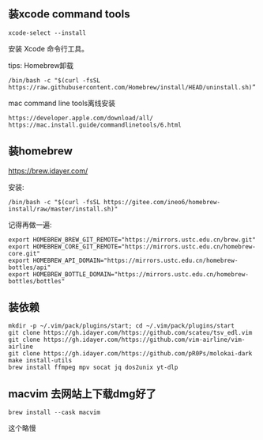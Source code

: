 ## 装xcode command tools

    xcode-select --install

安装 Xcode 命令行工具。


tips: Homebrew卸载

	/bin/bash -c "$(curl -fsSL https://raw.githubusercontent.com/Homebrew/install/HEAD/uninstall.sh)”


mac command line tools离线安装

	https://developer.apple.com/download/all/
	https://mac.install.guide/commandlinetools/6.html

## 装homebrew

https://brew.idayer.com/

安装:

    /bin/bash -c "$(curl -fsSL https://gitee.com/ineo6/homebrew-install/raw/master/install.sh)"

记得再做一遍:

    export HOMEBREW_BREW_GIT_REMOTE="https://mirrors.ustc.edu.cn/brew.git"
    export HOMEBREW_CORE_GIT_REMOTE="https://mirrors.ustc.edu.cn/homebrew-core.git"
    export HOMEBREW_API_DOMAIN="https://mirrors.ustc.edu.cn/homebrew-bottles/api"
    export HOMEBREW_BOTTLE_DOMAIN="https://mirrors.ustc.edu.cn/homebrew-bottles/bottles"


## 装依赖

    mkdir -p ~/.vim/pack/plugins/start; cd ~/.vim/pack/plugins/start
    git clone https://gh.idayer.com/https://github.com/scateu/tsv_edl.vim
    git clone https://gh.idayer.com/https://github.com/vim-airline/vim-airline
    git clone https://gh.idayer.com/https://github.com/pR0Ps/molokai-dark
    make install-utils
    brew install ffmpeg mpv socat jq dos2unix yt-dlp 

## macvim 去网站上下载dmg好了

	brew install --cask macvim

这个略慢
